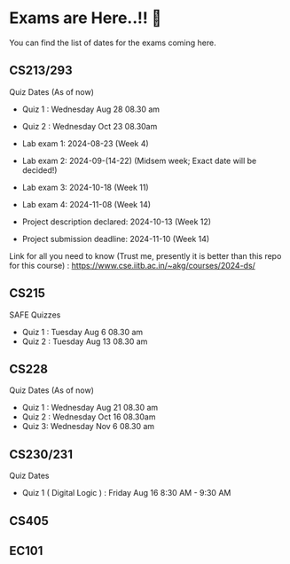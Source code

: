 # Exams are Here..!! 🥲
You can find the list of dates for the exams coming here.
## CS213/293
Quiz Dates (As of now)
- Quiz 1 : Wednesday Aug 28 08.30 am 
- Quiz 2 : Wednesday Oct 23 08.30am 

- Lab exam 1: 2024-08-23 (Week 4)
- Lab exam 2: 2024-09-(14-22) (Midsem week; Exact date will be decided!)
- Lab exam 3: 2024-10-18 (Week 11)
- Lab exam 4: 2024-11-08 (Week 14)
- Project description declared: 2024-10-13 (Week 12)
- Project submission deadline: 2024-11-10 (Week 14)

Link for all you need to know (Trust me, presently it is better than this repo for this course) : https://www.cse.iitb.ac.in/~akg/courses/2024-ds/
## CS215
SAFE Quizzes
- Quiz 1 : Tuesday Aug 6 08.30 am
- Quiz 2 : Tuesday Aug 13 08.30 am
## CS228
Quiz Dates (As of now)
- Quiz 1 : Wednesday Aug 21 08.30 am 
- Quiz 2 : Wednesday Oct 16 08.30am 
- Quiz  3: Wednesday Nov 6 08.30 am
## CS230/231
Quiz Dates
- Quiz 1 ( Digital Logic ) : Friday Aug 16 8:30 AM - 9:30 AM 
## CS405
## EC101
